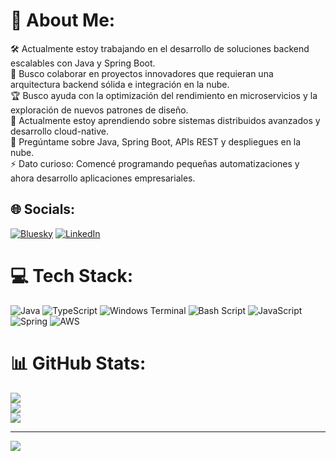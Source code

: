 # 💫 About Me:
🛠 Actualmente estoy trabajando en el desarrollo de soluciones backend escalables con Java y Spring Boot.<br>🤝 Busco colaborar en proyectos innovadores que requieran una arquitectura backend sólida e integración en la nube.<br>🏆 Busco ayuda con la optimización del rendimiento en microservicios y la exploración de nuevos patrones de diseño.<br>🌱 Actualmente estoy aprendiendo sobre sistemas distribuidos avanzados y desarrollo cloud-native.<br>💬 Pregúntame sobre Java, Spring Boot, APIs REST y despliegues en la nube.<br>⚡ Dato curioso: Comencé programando pequeñas automatizaciones y ahora desarrollo aplicaciones empresariales.


## 🌐 Socials:
[![Bluesky](https://img.shields.io/badge/bluesky-0285FF?style=for-the-badge&logo=bluesky&logoColor=%23FFFFFF)](https://bsky.app/profile/oscarm18) [![LinkedIn](https://img.shields.io/badge/LinkedIn-%230077B5.svg?logo=linkedin&logoColor=white)](https://linkedin.com/in/https://www.linkedin.com/in/oscar-eduardo-mayor-01610815a/) 

# 💻 Tech Stack:
![Java](https://img.shields.io/badge/java-%23ED8B00.svg?style=for-the-badge&logo=openjdk&logoColor=white) ![TypeScript](https://img.shields.io/badge/typescript-%23007ACC.svg?style=for-the-badge&logo=typescript&logoColor=white) ![Windows Terminal](https://img.shields.io/badge/Windows%20Terminal-%234D4D4D.svg?style=for-the-badge&logo=windows-terminal&logoColor=white) ![Bash Script](https://img.shields.io/badge/bash_script-%23121011.svg?style=for-the-badge&logo=gnu-bash&logoColor=white) ![JavaScript](https://img.shields.io/badge/javascript-%23323330.svg?style=for-the-badge&logo=javascript&logoColor=%23F7DF1E) ![Spring](https://img.shields.io/badge/spring-%236DB33F.svg?style=for-the-badge&logo=spring&logoColor=white) ![AWS](https://img.shields.io/badge/AWS-%23FF9900.svg?style=for-the-badge&logo=amazon-aws&logoColor=white)
# 📊 GitHub Stats:
![](https://github-readme-stats.vercel.app/api?username=oscarm18&theme=dark&hide_border=false&include_all_commits=false&count_private=false)<br/>
![](https://github-readme-streak-stats.herokuapp.com/?user=oscarm18&theme=dark&hide_border=false)<br/>
![](https://github-readme-stats.vercel.app/api/top-langs/?username=oscarm18&theme=dark&hide_border=false&include_all_commits=false&count_private=false&layout=compact)

---
[![](https://visitcount.itsvg.in/api?id=oscarm18&icon=0&color=0)](https://visitcount.itsvg.in)

<!-- Proudly created with GPRM ( https://gprm.itsvg.in ) -->
